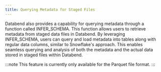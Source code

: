 ```yaml
---
title: Querying Metadata for Staged Files
---
```


Databend also provides a capability for querying metadata through a function called INFER_SCHEMA. This function allows users to retrieve metadata from staged data files in Databend. By leveraging INFER_SCHEMA, users can query and load metadata into tables along with regular data columns, similar to Snowflake's approach. This enables seamless querying and analysis of both the metadata and the actual data stored in staged files within Databend.


:::note
This feature is currently only available for the Parquet file format.
:::